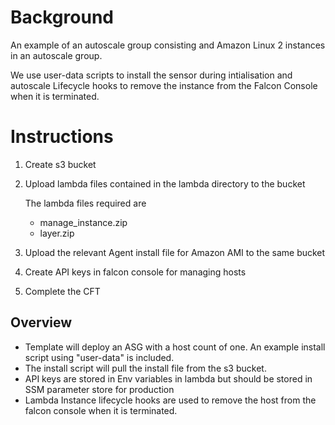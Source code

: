 # Background

An example of an autoscale group consisting and Amazon Linux 2 instances in an autoscale group.

We use user-data scripts to install the sensor during intialisation and autoscale Lifecycle hooks to remove the instance from the Falcon Console when it is terminated. 

# Instructions 

1. Create s3 bucket 

2. Upload lambda files contained in the lambda directory to the bucket

    The lambda files required are 

    * manage_instance.zip 
    * layer.zip

3. Upload the relevant Agent install file for Amazon AMI to the same bucket

4. Create API keys in falcon console for managing hosts

5. Complete the CFT

## Overview
* Template will deploy an ASG with a host count of one.   An example install script using "user-data" is included. 
* The install script will pull the install file from the s3 bucket.
* API keys are stored in Env variables in lambda but should be stored in SSM parameter store for production
* Lambda Instance lifecycle hooks are used to remove the host from the falcon console when it is terminated.
